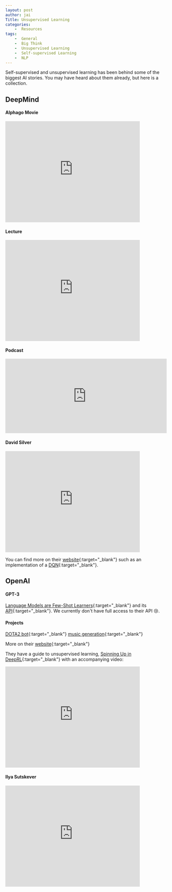 ```yaml
---
layout: post
author: jai
Title: Unsupervised Learning
categories: 
    -  Resources
tags:
    -  General
    -  Big Think
    -  Unsupervised Learning
    -  Self-supervised Learning
    -  NLP
---
```


Self-supervised and unsupervised learning has been behind some of the biggest AI stories. You may have heard about them already, but here is a collection.

## DeepMind  

#### Alphago Movie  

<div class="video-container">
    <iframe width="420" height="315" src="https://www.youtube.com/embed/WXuK6gekU1Y" frameborder="0" allow="accelerometer; clipboard-write; encrypted-media; gyroscope; picture-in-picture" allowfullscreen></iframe>
</div>
  
#### Lecture  

<div class="video-container">
    <iframe width="420" height="315" src="https://www.youtube.com/embed/f0s-uvvXvWg" frameborder="0" allow="accelerometer; clipboard-write; encrypted-media; gyroscope; picture-in-picture" allowfullscreen></iframe>
</div>
  
#### Podcast  

<div class="video-container">
    <iframe src="https://open.spotify.com/embed-podcast/show/39fjU5Q5L5UecTCRMeqjwb" width="100%" height="232" frameborder="0" allowtransparency="true" allow="encrypted-media"></iframe>
</div>
  
#### David Silver  

<div class="video-container">
    <iframe width="420" height="315" src="https://www.youtube.com/embed/uPUEq8d73JI" frameborder="0" allow="accelerometer; clipboard-write; encrypted-media; gyroscope; picture-in-picture" allowfullscreen></iframe>
</div>
  
You can find more on their [website](https://deepmind.com/){:target="_blank"} such as an implementation of a [DQN](https://deepmind.com/research/open-source/dqn){:target="_blank"}.
  
  
## OpenAI  
#### GPT-3  
 [Language Models are Few-Shot Learners](https://arxiv.org/abs/2005.14165){:target="_blank"} and its [API](https://beta.openai.com/){:target="_blank"}. We currently don't have full access to their API :cry:. 
#### Projects
[DOTA2 bot](https://openai.com/projects/five/){:target="_blank"}
[music generation](https://openai.com/blog/jukebox/){:target="_blank"}
  
More on their [website](https://openai.com/projects/){:target="_blank"}
  
They have a guide to unsupervised learning, [Spinning Up in DeepRL](https://spinningup.openai.com/en/latest/){:target="_blank"} with an accompanying video:
<div class="video-container">
    <iframe width="420" height="315" src="https://www.youtube.com/embed/fdY7dt3ijgY" frameborder="0" allow="accelerometer; clipboard-write; encrypted-media; gyroscope; picture-in-picture" allowfullscreen></iframe>
</div>
  
#### Ilya Sutskever
  
<div class="video-container">
    <iframe width="420" height="315" src="https://www.youtube.com/embed/13CZPWmke6A" frameborder="0" allow="accelerometer; clipboard-write; encrypted-media; gyroscope; picture-in-picture" allowfullscreen></iframe>
</div>
  
